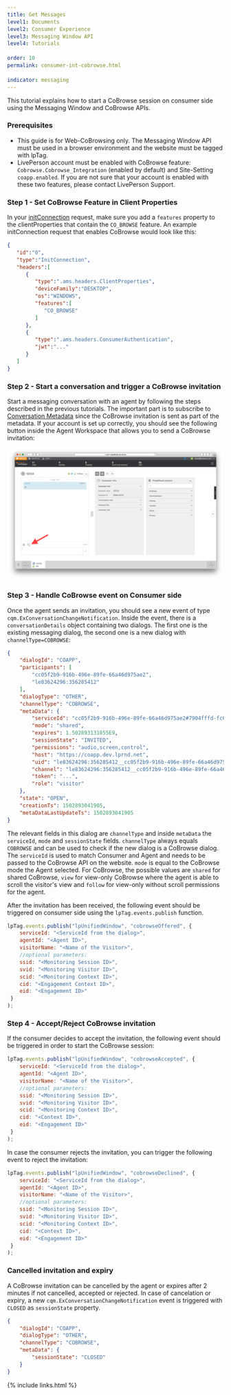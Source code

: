 ```yaml
---
title: Get Messages 
level1: Documents
level2: Consumer Experience
level3: Messaging Window API
level4: Tutorials

order: 10
permalink: consumer-int-cobrowse.html

indicator: messaging
---
```


This tutorial explains how to start a CoBrowse session on consumer side using the Messaging Window and CoBrowse APIs.

### Prerequisites
* This guide is for Web-CoBrowsing only. The Messaging Window API must be used in a browser environment and the website must be tagged with lpTag. 
* LivePerson account must be enabled with CoBrowse feature: ``Cobrowse.Cobrowse_Integration`` (enabled by default) and Site-Setting ``coapp.enabled``. If you are not sure that your account is enabled with these two features, please contact LivePerson Support.

### Step 1 - Set CoBrowse Feature in Client Properties

In your [initConnection](/consumer-int-msg-init-con.html) request, make sure you add a ``features`` property to the clientProperties that contain the ``CO_BROWSE`` feature. An example initConnection request that enables CoBrowse would look like this:

```json
{
   "id":"0",
   "type":"InitConnection",
   "headers":[
      {
         "type":".ams.headers.ClientProperties",
         "deviceFamily":"DESKTOP",
         "os":"WINDOWS",
         "features":[
            "CO_BROWSE"
         ]
      },
      {
         "type":".ams.headers.ConsumerAuthentication",
         "jwt":"..."
      }
   ]
}
```

### Step 2 - Start a conversation and trigger a CoBrowse invitation
Start a messaging conversation with an agent by following the steps described in the previous tutorials. The important part is to subscribe to [Conversation Metadata](/consumer-int-conversation-md.html) since the CoBrowse invitation is sent as part of the metadata.
If your account is set up correctly, you should see the following button inside the Agent Workspace that allows you to send a CoBrowse invitation:

![agent_invitation](img/agent_cobrowse_invitation.png)

### Step 3 - Handle CoBrowse event on Consumer side
Once the agent sends an invitation, you should see a new event of type ``cqm.ExConversationChangeNotification``. Inside the event, there is a ``conversationDetails`` object containing two dialogs. The first one is the existing messaging dialog, the second one is a new dialog with ``channelType=COBROWSE``:

```json
{
    "dialogId": "COAPP",
    "participants": [
        "cc05f2b9-916b-496e-89fe-66a46d975ae2",
        "le83624296:356285412"
    ],
    "dialogType": "OTHER",
    "channelType": "COBROWSE",
    "metaData": {
        "serviceId": "cc05f2b9-916b-496e-89fe-66a46d975ae2#7904fffd-fc68-4d93-b611-4dc06ab26bf4",
        "mode": "shared",
        "expires": 1.502893131855E9,
        "sessionState": "INVITED",
        "permissions": "audio,screen,control",
        "host": "https://coapp.dev.lprnd.net",
        "uid": "le83624296:356285412__cc05f2b9-916b-496e-89fe-66a46d975ae2_1502893040466_1502893041854",
        "channel": "le83624296:356285412__cc05f2b9-916b-496e-89fe-66a46d975ae2_1502893040466",
        "token": "...",
        "role": "visitor"
    },
    "state": "OPEN",
    "creationTs": 1502893041905,
    "metaDataLastUpdateTs": 1502893041905
}
```

The relevant fields in this dialog are ``channelType`` and inside ``metaData`` the ``serviceId``, ``mode`` and ``sessionState`` fields. ``channelType`` always equals ``COBROWSE`` and can be used to check if the new dialog is a CoBrowse dialog. The ``serviceId`` is used to match Consumer and Agent and needs to be passed to the CoBrowse API on the website. ``mode`` is equal to the CoBrowse mode the Agent selected. For CoBrowse, the possible values are ``shared`` for shared CoBrowse, ``view`` for view-only CoBrowse where the agent is able to scroll the visitor's view and ``follow`` for view-only without scroll permissions for the agent.

After the invitation has been received, the following event should be triggered on consumer side using the ``lpTag.events.publish`` function.

```js
lpTag.events.publish("lpUnifiedWindow", "cobrowseOffered", {
 	serviceId: "<ServiceId from the dialog>", 
 	agentId: "<Agent ID>",
 	visitorName: "<Name of the Visitor>",
 	//optional parameters:
 	ssid: "<Monitoring Session ID>", 
 	svid: "<Monitoring Visitor ID>", 
 	scid: "<Monitoring Context ID>", 
 	cid: "<Engagement Context ID>", 
 	eid: "<Engagement ID>"
 }
);
```

### Step 4 - Accept/Reject CoBrowse invitation
If the consumer decides to accept the invitation, the following event should be triggered in order to start the CoBrowse session:

```js
lpTag.events.publish("lpUnifiedWindow", "cobrowseAccepted", {
 	serviceId: "<ServiceId from the dialog>", 
 	agentId: "<Agent ID>",
 	visitorName: "<Name of the Visitor>",
 	//optional parameters:
 	ssid: "<Monitoring Session ID>", 
 	svid: "<Monitoring Visitor ID>", 
 	scid: "<Monitoring Context ID>", 
 	cid: "<Context ID>", 
 	eid: "<Engagement ID>"
 }
);
```

In case the consumer rejects the invitation, you can trigger the following event to reject the invitation:

```js
lpTag.events.publish("lpUnifiedWindow", "cobrowseDeclined", {
 	serviceId: "<ServiceId from the dialog>", 
 	agentId: "<Agent ID>",
 	visitorName: "<Name of the Visitor>",
 	//optional parameters:
 	ssid: "<Monitoring Session ID>", 
 	svid: "<Monitoring Visitor ID>", 
 	scid: "<Monitoring Context ID>", 
 	cid: "<Context ID>", 
 	eid: "<Engagement ID>"
 }
);
```

### Cancelled invitation and expiry
A CoBrowse invitation can be cancelled by the agent or expires after 2 minutes if not cancelled, accepted or rejected. In case of cancelation or expiry, a new ``cqm.ExConversationChangeNotification`` event is triggered with ``CLOSED`` as ``sessionState`` property.

```json
{
	"dialogId": "COAPP",
	"dialogType": "OTHER",
	"channelType": "COBROWSE",
	"metaData": {
		"sessionState": "CLOSED"
	}
}
```



{% include links.html %}
